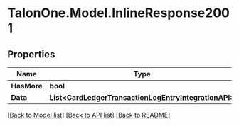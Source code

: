 # TalonOne.Model.InlineResponse2001
## Properties

Name | Type | Description | Notes
------------ | ------------- | ------------- | -------------
**HasMore** | **bool** |  | 
**Data** | [**List&lt;CardLedgerTransactionLogEntryIntegrationAPI&gt;**](CardLedgerTransactionLogEntryIntegrationAPI.md) |  | 

[[Back to Model list]](../README.md#documentation-for-models) [[Back to API list]](../README.md#documentation-for-api-endpoints) [[Back to README]](../README.md)

